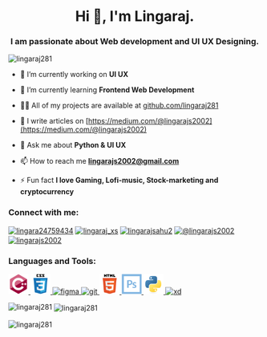 <h1 align="center">Hi 👋, I'm Lingaraj.</h1>
<h3 align="center">I am passionate about Web development and UI UX Designing.</h3>

<p align="left"> <img src="https://komarev.com/ghpvc/?username=lingaraj281&label=Profile%20views&color=0e75b6&style=flat" alt="lingaraj281" /> </p>

- 🔭 I’m currently working on **UI UX**

- 🌱 I’m currently learning **Frontend Web Development**

- 👨‍💻 All of my projects are available at [github.com/lingaraj281](github.com/lingaraj281)

- 📝 I write articles on [https://medium.com/@lingarajs2002](https://medium.com/@lingarajs2002)

- 💬 Ask me about **Python & UI UX**

- 📫 How to reach me **lingarajs2002@gmail.com**

- ⚡ Fun fact **I love Gaming, Lofi-music, Stock-marketing and cryptocurrency**

<h3 align="left">Connect with me:</h3>
<p align="left">
<a href="https://twitter.com/lingara24759434" target="blank"><img align="center" src="https://raw.githubusercontent.com/rahuldkjain/github-profile-readme-generator/master/src/images/icons/Social/twitter.svg" alt="lingara24759434" height="30" width="40" /></a>
<a href="https://instagram.com/lingaraj_xs" target="blank"><img align="center" src="https://raw.githubusercontent.com/rahuldkjain/github-profile-readme-generator/master/src/images/icons/Social/instagram.svg" alt="lingaraj_xs" height="30" width="40" /></a>
<a href="https://www.behance.net/lingarajsahu2" target="blank"><img align="center" src="https://raw.githubusercontent.com/rahuldkjain/github-profile-readme-generator/master/src/images/icons/Social/behance.svg" alt="lingarajsahu2" height="30" width="40" /></a>
<a href="https://medium.com/@lingarajs2002" target="blank"><img align="center" src="https://raw.githubusercontent.com/rahuldkjain/github-profile-readme-generator/master/src/images/icons/Social/medium.svg" alt="@lingarajs2002" height="30" width="40" /></a>
<a href="https://www.hackerrank.com/lingarajs2002" target="blank"><img align="center" src="https://raw.githubusercontent.com/rahuldkjain/github-profile-readme-generator/master/src/images/icons/Social/hackerrank.svg" alt="lingarajs2002" height="30" width="40" /></a>
</p>

<h3 align="left">Languages and Tools:</h3>
<p align="left"> <a href="https://www.w3schools.com/cpp/" target="_blank"> <img src="https://raw.githubusercontent.com/devicons/devicon/master/icons/cplusplus/cplusplus-original.svg" alt="cplusplus" width="40" height="40"/> </a> <a href="https://www.w3schools.com/css/" target="_blank"> <img src="https://raw.githubusercontent.com/devicons/devicon/master/icons/css3/css3-original-wordmark.svg" alt="css3" width="40" height="40"/> </a> <a href="https://www.figma.com/" target="_blank"> <img src="https://www.vectorlogo.zone/logos/figma/figma-icon.svg" alt="figma" width="40" height="40"/> </a> <a href="https://git-scm.com/" target="_blank"> <img src="https://www.vectorlogo.zone/logos/git-scm/git-scm-icon.svg" alt="git" width="40" height="40"/> </a> <a href="https://www.w3.org/html/" target="_blank"> <img src="https://raw.githubusercontent.com/devicons/devicon/master/icons/html5/html5-original-wordmark.svg" alt="html5" width="40" height="40"/> </a> <a href="https://www.photoshop.com/en" target="_blank"> <img src="https://raw.githubusercontent.com/devicons/devicon/master/icons/photoshop/photoshop-line.svg" alt="photoshop" width="40" height="40"/> </a> <a href="https://www.python.org" target="_blank"> <img src="https://raw.githubusercontent.com/devicons/devicon/master/icons/python/python-original.svg" alt="python" width="40" height="40"/> </a> <a href="https://www.adobe.com/products/xd.html" target="_blank"> <img src="https://cdn.worldvectorlogo.com/logos/adobe-xd.svg" alt="xd" width="40" height="40"/> </a> </p>

<p><img align="left" src="https://github-readme-stats.vercel.app/api/top-langs?username=lingaraj281&show_icons=true&locale=en&layout=compact" alt="lingaraj281" /></p>

<p>&nbsp;<img align="center" src="https://github-readme-stats.vercel.app/api?username=lingaraj281&show_icons=true&locale=en" alt="lingaraj281" /></p>

<p><img align="center" src="https://github-readme-streak-stats.herokuapp.com/?user=lingaraj281&" alt="lingaraj281" /></p>
